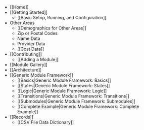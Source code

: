 - [[Home]]
- [[Getting Started]]
  - [[Basic Setup, Running, and Configuration]]
- Other Areas
  - [[Demographics for Other Areas]]
  - Zip or Postal Codes
  - Name Data
  - Provider Data
  - [[Cost Data]]
- [[Contributing]]
  - [[Adding a Module]]
- [[Module Gallery]]
- [[Architecture]]
- [[Generic Module Framework]]
  - [[Basics|Generic Module Framework: Basics]]
  - [[States|Generic Module Framework: States]]
  - [[Logic|Generic Module Framework: Logic]]
  - [[Transitions|Generic Module Framework: Transitions]]
  - [[Submodules|Generic Module Framework: Submodules]]
  - [[Complete Example|Generic Module Framework: Complete Example]]
- [[Records]]
  - [[CSV File Data Dictionary]]